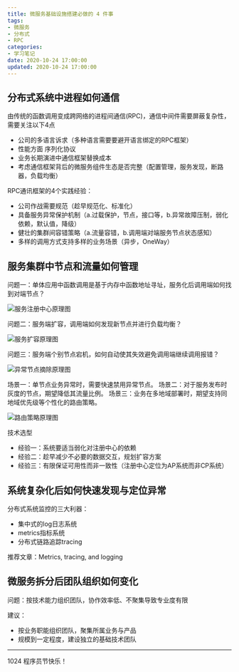 ```yaml
---
title: 微服务基础设施搭建必做的 4 件事
tags:
- 微服务
- 分布式
- RPC
categories:
- 学习笔记
date: 2020-10-24 17:00:00
updated: 2020-10-24 17:00:00
---
```


## 分布式系统中进程如何通信
由传统的函数调用变成跨网络的进程间通信(RPC)，通信中间件需要屏蔽复杂性，需要关注以下4点
- 公司的多语言诉求（多种语言需要要避开语言绑定的RPC框架）
- 性能方面 序列化协议
- 业务长期演进中通信框架替换成本
- 考虑通信框架背后的微服务组件生态是否完整（配置管理，服务发现，断路器，负载均衡）

RPC通讯框架的4个实践经验：
- 公司作战需要规范（趁早规范化、标准化）
- 具备服务异常保护机制（a.过载保护，节点，接口等，b.异常故障压制，弱化依赖，默认值，降级）
- 健壮的集群间容错策略（a.流量容错，b.调用端对端服务节点状态感知）
- 多样的调用方式支持多样的业务场景（异步，OneWay）

<!-- more -->
## 服务集群中节点和流量如何管理
问题一：单体应用中函数调用是基于内存中函数地址寻址，服务化后调用端如何找到对端节点？

![服务注册中心原理图](https://up-img.yonghong.tech/pic/2020/10/24-16-48-IMG_0034-NbTskD.PNG)

问题二：服务端扩容，调用端如何发现新节点并进行负载均衡？

![服务扩容原理图](https://up-img.yonghong.tech/pic/2020/10/24-17-17-IMG_0035-DBxxWH.PNG)

问题三：服务端个别节点宕机，如何自动使其失效避免调用端继续调用报错？

![异常节点摘除原理图](https://up-img.yonghong.tech/pic/2020/10/24-17-17-IMG_0036-78o40S.PNG)

场景一：单节点业务异常时，需要快速禁用异常节点。
场景二：对于服务发布时灰度的节点，期望降低其流量比例。
场景三：业务在多地域部署时，期望支持同地域优先级等个性化的路由策略。

![路由策略原理图](https://up-img.yonghong.tech/pic/2020/10/24-17-17-IMG_0037-9Q0Knr.PNG)

技术选型
- 经验一：系统要适当弱化对注册中心的依赖
- 经验二：趁早减少不必要的数据交互，规划扩容方案
- 经验三：有限保证可用性而非一致性（注册中心定位为AP系统而非CP系统）

## 系统复杂化后如何快速发现与定位异常
分布式系统监控的三大利器：
- 集中式的log日志系统
- metrics指标系统
- 分布式链路追踪tracing

推荐文章：Metrics, tracing, and logging

## 微服务拆分后团队组织如何变化

问题：按技术能力组织团队，协作效率低、不聚集导致专业度有限

建议：
- 按业务职能组织团队，聚集所属业务与产品
- 规模到一定程度，建设独立的基础技术团队

---

1024 程序员节快乐！